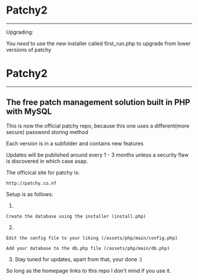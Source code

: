# Patchy2
-----------------------------------------------------

Upgrading:


You *need* to use the new installer called first_run.php to upgrade from lower versions of patchy


# Patchy2
-----------------------------------------------------------------
The free patch management solution built in PHP with MySQL
-----------------------------------------------------------------

This is now the official patchy repo, because this one uses a different(more secure) password storing method

Each version is in a subfolder and contains new features

Updates will be published around every 1 - 3 months unless a security flaw is discovered in which case asap.

The officical site for patchy is:

    http://patchy.co.nf

Setup is as follows:

1.
  
  	Create the database using the installer (install.php)

2.
  
  	Edit the config file to your liking (/assets/php/main/config.php)
  	
  	Add your database to the db.php file (/assets/php/main/db.php)

3.
	Stay tuned for updates, apart from that, your done :)


So long as the homepage links to this repo I don't mind if you use it.

